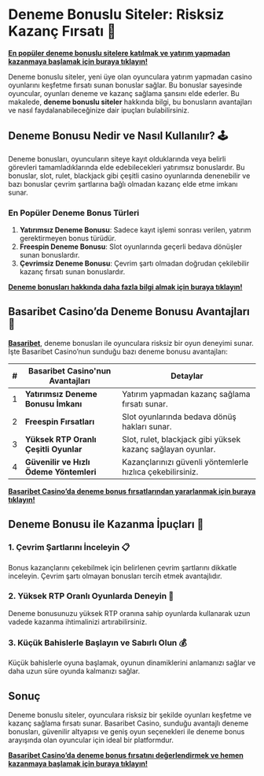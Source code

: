 # Deneme Bonuslu Siteler: Risksiz Kazanç Fırsatı 🎁

**[En popüler deneme bonuslu sitelere katılmak ve yatırım yapmadan kazanmaya başlamak için buraya tıklayın!](https://casinotr.link/gWCRZ4)**

Deneme bonuslu siteler, yeni üye olan oyunculara yatırım yapmadan casino oyunlarını keşfetme fırsatı sunan bonuslar sağlar. Bu bonuslar sayesinde oyuncular, oyunları deneme ve kazanç sağlama şansını elde ederler. Bu makalede, **deneme bonuslu siteler** hakkında bilgi, bu bonusların avantajları ve nasıl faydalanabileceğinize dair ipuçları bulabilirsiniz.

## Deneme Bonusu Nedir ve Nasıl Kullanılır? 🕹️

Deneme bonusları, oyuncuların siteye kayıt olduklarında veya belirli görevleri tamamladıklarında elde edebilecekleri yatırımsız bonuslardır. Bu bonuslar, slot, rulet, blackjack gibi çeşitli casino oyunlarında denenebilir ve bazı bonuslar çevrim şartlarına bağlı olmadan kazanç elde etme imkanı sunar.

### En Popüler Deneme Bonus Türleri

1. **Yatırımsız Deneme Bonusu**: Sadece kayıt işlemi sonrası verilen, yatırım gerektirmeyen bonus türüdür.
2. **Freespin Deneme Bonusu**: Slot oyunlarında geçerli bedava dönüşler sunan bonuslardır.
3. **Çevrimsiz Deneme Bonusu**: Çevrim şartı olmadan doğrudan çekilebilir kazanç fırsatı sunan bonuslardır.

**[Deneme bonusları hakkında daha fazla bilgi almak için buraya tıklayın!](https://casinotr.link/gWCRZ4)**

## Basaribet Casino’da Deneme Bonusu Avantajları 🧠

**[Basaribet](https://casinotr.link/gWCRZ4)**, deneme bonusları ile oyunculara risksiz bir oyun deneyimi sunar. İşte Basaribet Casino’nun sunduğu bazı deneme bonusu avantajları:

| #  | Basaribet Casino'nun Avantajları                 | Detaylar |
|----|--------------------------------------------------|----------|
| 1  | **Yatırımsız Deneme Bonusu İmkanı**              | Yatırım yapmadan kazanç sağlama fırsatı sunar. |
| 2  | **Freespin Fırsatları**                          | Slot oyunlarında bedava dönüş hakları sunar. |
| 3  | **Yüksek RTP Oranlı Çeşitli Oyunlar**            | Slot, rulet, blackjack gibi yüksek kazanç sağlayan oyunlar. |
| 4  | **Güvenilir ve Hızlı Ödeme Yöntemleri**          | Kazançlarınızı güvenli yöntemlerle hızlıca çekebilirsiniz. |

**[Basaribet Casino’da deneme bonus fırsatlarından yararlanmak için buraya tıklayın!](https://casinotr.link/gWCRZ4)**

## Deneme Bonusu ile Kazanma İpuçları 🎯

### 1. Çevrim Şartlarını İnceleyin 📋
Bonus kazançlarını çekebilmek için belirlenen çevrim şartlarını dikkatle inceleyin. Çevrim şartı olmayan bonusları tercih etmek avantajlıdır.

### 2. Yüksek RTP Oranlı Oyunlarda Deneyin 🎰
Deneme bonusunuzu yüksek RTP oranına sahip oyunlarda kullanarak uzun vadede kazanma ihtimalinizi artırabilirsiniz.

### 3. Küçük Bahislerle Başlayın ve Sabırlı Olun 💰
Küçük bahislerle oyuna başlamak, oyunun dinamiklerini anlamanızı sağlar ve daha uzun süre oyunda kalmanızı sağlar.

## Sonuç

Deneme bonuslu siteler, oyunculara risksiz bir şekilde oyunları keşfetme ve kazanç sağlama fırsatı sunar. Basaribet Casino, sunduğu avantajlı deneme bonusları, güvenilir altyapısı ve geniş oyun seçenekleri ile deneme bonus arayışında olan oyuncular için ideal bir platformdur.

**[Basaribet Casino’da deneme bonus fırsatını değerlendirmek ve hemen kazanmaya başlamak için buraya tıklayın!](https://casinotr.link/gWCRZ4)**
